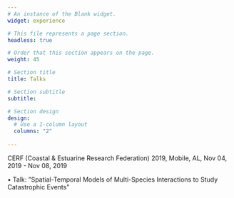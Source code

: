 ```yaml
---
# An instance of the Blank widget.
widget: experience

# This file represents a page section.
headless: true

# Order that this section appears on the page.
weight: 45

# Section title
title: Talks

# Section subtitle
subtitle:

# Section design
design:
  # Use a 1-column layout
  columns: "2"
  
---
```

CERF (Coastal & Estuarine Research Federation) 2019, Mobile, AL, Nov 04, 2019 - Nov 08, 2019

• Talk: ”Spatial-Temporal Models of Multi-Species Interactions to Study Catastrophic Events”
